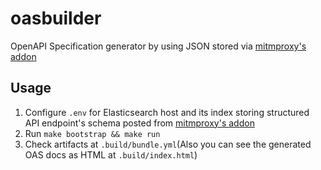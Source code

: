 # oasbuilder
OpenAPI Specification generator by using JSON stored via [mitmproxy's addon](https://github.com/hrfmmr/mitmproxy-elasticagent)

## Usage
1. Configure `.env` for Elasticsearch host and its index storing structured API endpoint's schema posted from [mitmproxy's addon](https://github.com/hrfmmr/mitmproxy-elasticagent)
1. Run `make bootstrap && make run`
1. Check artifacts at `.build/bundle.yml`(Also you can see the generated OAS docs as HTML at `.build/index.html`)
